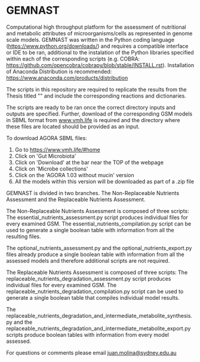 # GEMNAST
Computational high throughput platform for the assessment of nutritional and metabolic attributes of microorganisms/cells as represented in genome scale models. 
GEMNAST was written in the Python coding language (https://www.python.org/downloads/) and requires a compatible interface or IDE to be ran, additional to the instalation of the Python libraries specified within each of the corresponding scripts (e.g. COBRA: https://github.com/opencobra/cobrapy/blob/stable/INSTALL.rst). Installation of Anaconda Distribution is recommended: https://www.anaconda.com/products/distribution

The scripts in this repository are required to replicate the results from the Thesis titled "" and include the corresponding reactions and dictionaries.

The scripts are ready to be ran once the correct directory inputs and outputs are specified. Further, download of the corresponding GSM models in SBML format 
from www.vmh.life is required and the directory where these files are located should be provided as an input.

To download AGORA SBML files:
1. Go to https://www.vmh.life/#home
2. Click on 'Gut Microbiota'
3. Click on 'Download' at the bar near the TOP of the webpage
4. Click on 'Microbe collections'
5. Click on the 'AGORA 1.03 without mucin' version
6. All the models within this version will be downloaded as part of a .zip file

GEMNAST is divided in two branches. The Non-Replaceable Nutrients Assessment and the Replaceable Nutrients Assessment.

The Non-Replaceable Nutrients Assessment is composed of three scripts:
The essential_nutrients_assessment.py script produces individual files for every examined GSM. The essential_nutrients_compilation.py script can be used 
to generate a single boolean table with information from all the resulting files.

The optional_nutrients_assessment.py and the optional_nutrients_export.py files already produce a single boolean table with information from all the assessed models and
therefore additional scripts are not required.

The Replaceable Nutrients Assessment is composed of three scripts:
The replaceable_nutrients_degradation_assessment.py script produces individual files for every examined GSM. The replaceable_nutrients_degradation_compilation.py
script can be used to generate a single boolean table that compiles individual model results.

The replaceable_nutrients_degradation_and_intermediate_metabolite_synthesis.py and the replaceable_nutrients_degradation_and_intermediate_metabolite_export.py scripts produce boolean tables with information from every model assessed.

For questions or comments please email juan.molina@sydney.edu.au
